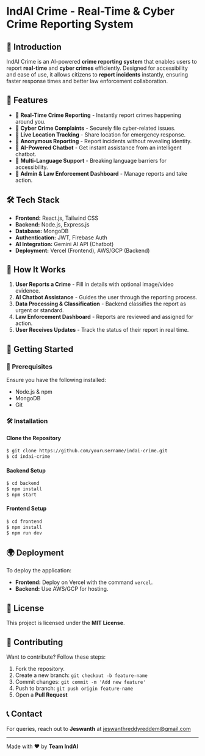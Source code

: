 # IndAI Crime - Real-Time & Cyber Crime Reporting System

## 🚀 Introduction
IndAI Crime is an AI-powered **crime reporting system** that enables users to report **real-time** and **cyber crimes** efficiently. Designed for accessibility and ease of use, it allows citizens to **report incidents** instantly, ensuring faster response times and better law enforcement collaboration.

## 🌟 Features
- 🔹 **Real-Time Crime Reporting** - Instantly report crimes happening around you.
- 🔹 **Cyber Crime Complaints** - Securely file cyber-related issues.
- 🔹 **Live Location Tracking** - Share location for emergency response.
- 🔹 **Anonymous Reporting** - Report incidents without revealing identity.
- 🔹 **AI-Powered Chatbot** - Get instant assistance from an intelligent chatbot.
- 🔹 **Multi-Language Support** - Breaking language barriers for accessibility.
- 🔹 **Admin & Law Enforcement Dashboard** - Manage reports and take action.

## 🛠️ Tech Stack
- **Frontend:** React.js, Tailwind CSS
- **Backend:** Node.js, Express.js
- **Database:** MongoDB
- **Authentication:** JWT, Firebase Auth
- **AI Integration:** Gemini AI API (Chatbot)
- **Deployment:** Vercel (Frontend), AWS/GCP (Backend)

## 🎯 How It Works
1. **User Reports a Crime** - Fill in details with optional image/video evidence.
2. **AI Chatbot Assistance** - Guides the user through the reporting process.
3. **Data Processing & Classification** - Backend classifies the report as urgent or standard.
4. **Law Enforcement Dashboard** - Reports are reviewed and assigned for action.
5. **User Receives Updates** - Track the status of their report in real time.

## 🚀 Getting Started
### 🔧 Prerequisites
Ensure you have the following installed:
- Node.js & npm
- MongoDB
- Git

### 🛠 Installation
#### Clone the Repository
```sh
$ git clone https://github.com/yourusername/indai-crime.git
$ cd indai-crime
```
#### Backend Setup
```sh
$ cd backend
$ npm install
$ npm start
```
#### Frontend Setup
```sh
$ cd frontend
$ npm install
$ npm run dev
```

## 🌍 Deployment
To deploy the application:
- **Frontend:** Deploy on Vercel with the command `vercel`.
- **Backend:** Use AWS/GCP for hosting.

## 📜 License
This project is licensed under the **MIT License**.

## 🤝 Contributing
Want to contribute? Follow these steps:
1. Fork the repository.
2. Create a new branch: `git checkout -b feature-name`
3. Commit changes: `git commit -m 'Add new feature'`
4. Push to branch: `git push origin feature-name`
5. Open a **Pull Request**

## 📞 Contact
For queries, reach out to **Jeswanth** at jeswanthreddyreddem@gmail.com

---
Made with ❤️ by **Team IndAI**

